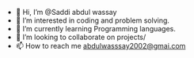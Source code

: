 - 👋 Hi, I’m @Saddi abdul wassay
- 👀 I’m interested in coding and problem solving.
- 🌱 I’m currently learning Programming languages.
- 💞️ I’m looking to collaborate on projects/
- 📫 How to reach me abdulwasssay2002@gmai.com

<!---
saddiabdul/saddiabdul is a ✨ special ✨ repository because its `README.md` (this file) appears on your GitHub profile.
You can click the Preview link to take a look at your changes.
--->

